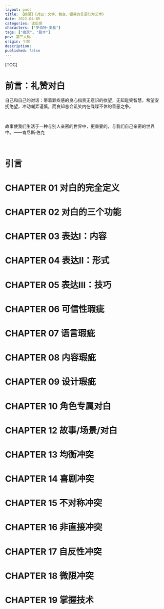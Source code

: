 ```yaml
---
layout: post
title: 【摘录】《对白：文字、舞台、银幕的言语行为艺术》
date: 2022-04-05
categories: 读后感
characters: ["罗伯特·麦基"]
tags: ["摘录", "剧本"]
pov: 第三人称
origin: 个站
description: 
published: false
---
```


[TOC]

# 前言：礼赞对白

自己和自己的对话：带着罪疚感的良心指责无意识的欲望，无知耻笑智慧，希望安抚绝望，冲动嘲弄谨慎，而良知总会讥笑内在喋喋不休的善恶之争。

<br>

故事使我们生活于一种与别人亲密的世界中，更重要的，与我们自己亲密的世界中。——肯尼斯·伯克

<br>

# 引言

# CHAPTER 01 对白的完全定义

# CHAPTER 02 对白的三个功能

# CHAPTER 03 表达I：内容

# CHAPTER 04 表达II：形式

# CHAPTER 05 表达III：技巧

# CHAPTER 06 可信性瑕疵

# CHAPTER 07 语言瑕疵

# CHAPTER 08 内容瑕疵

# CHAPTER 09 设计瑕疵

# CHAPTER 10 角色专属对白

# CHAPTER 12 故事/场景/对白

# CHAPTER 13 均衡冲突

# CHAPTER 14 喜剧冲突

# CHAPTER 15 不对称冲突

# CHAPTER 16 非直接冲突

# CHAPTER 17 自反性冲突

# CHAPTER 18 微限冲突

# CHAPTER 19 掌握技术

